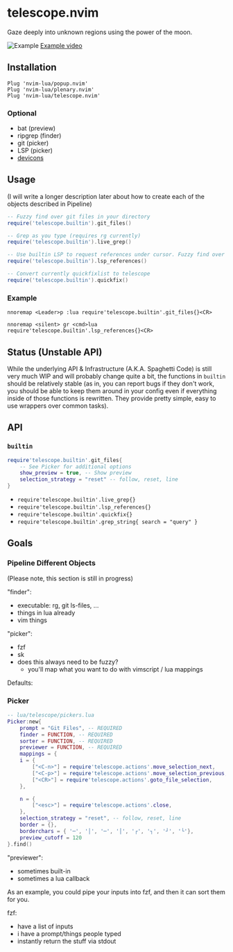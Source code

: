 # telescope.nvim

Gaze deeply into unknown regions using the power of the moon.

![Example](./media/simple_rg_v1.gif)
[Example video](https://www.youtube.com/watch?v=65AVwHZflsU)

## Installation

```vim
Plug 'nvim-lua/popup.nvim'
Plug 'nvim-lua/plenary.nvim'
Plug 'nvim-lua/telescope.nvim'
```

### Optional

- bat (preview)
- ripgrep (finder)
- git (picker)
- LSP (picker)
- [devicons](https://github.com/kyazdani42/nvim-web-devicons)

## Usage

(I will write a longer description later about how to create each of the objects described in Pipeline)

```lua
-- Fuzzy find over git files in your directory
require('telescope.builtin').git_files()

-- Grep as you type (requires rg currently)
require('telescope.builtin').live_grep()

-- Use builtin LSP to request references under cursor. Fuzzy find over results.
require('telescope.builtin').lsp_references()

-- Convert currently quickfixlist to telescope
require('telescope.builtin').quickfix()
```

### Example

```vimscript
nnoremap <Leader>p :lua require'telescope.builtin'.git_files{}<CR>
```

```vimscript
nnoremap <silent> gr <cmd>lua require'telescope.builtin'.lsp_references{}<CR>
```

## Status (Unstable API)

While the underlying API & Infrastructure (A.K.A. Spaghetti Code) is still very much WIP and
will probably change quite a bit, the functions in `builtin` should be relatively stable (as
in, you can report bugs if they don't work, you should be able to keep them around in your config
even if everything inside of those functions is rewritten. They provide pretty simple, easy to use
wrappers over common tasks).

## API

### `builtin`

```lua
require'telescope.builtin'.git_files{
	-- See Picker for additional options
	show_preview = true, -- Show preview
	selection_strategy = "reset" -- follow, reset, line
}
```

- `require'telescope.builtin'.live_grep{}`
- `require'telescope.builtin'.lsp_references{}`
- `require'telescope.builtin'.quickfix{}`
- `require'telescope.builtin'.grep_string{ search = "query" }`

## Goals

### Pipeline Different Objects

(Please note, this section is still in progress)

"finder":

- executable: rg, git ls-files, ...
- things in lua already
- vim things

"picker":

- fzf
- sk
- does this always need to be fuzzy?
  - you'll map what you want to do with vimscript / lua mappings

Defaults:

### Picker

```lua
-- lua/telescope/pickers.lua
Picker:new{
	prompt = "Git Files", -- REQUIRED
	finder = FUNCTION, -- REQUIRED
	sorter = FUNCTION, -- REQUIRED
	previewer = FUNCTION, -- REQUIRED
	mappings = {
	i = {
		["<C-n>"] = require'telescope.actions'.move_selection_next,
		["<C-p>"] = require'telescope.actions'.move_selection_previous,
		["<CR>"] = require'telescope.actions'.goto_file_selection,
	},

	n = {
		["<esc>"] = require'telescope.actions'.close,
	},
	selection_strategy = "reset", -- follow, reset, line
	border = {},
	borderchars = { '─', '│', '─', '│', '┌', '┐', '┘', '└'},
	preview_cutoff = 120
}.find()
```

"previewer":

- sometimes built-in
- sometimes a lua callback

As an example, you could pipe your inputs into fzf, and then it can sort them for you.

fzf:

- have a list of inputs
- i have a prompt/things people typed
- instantly return the stuff via stdout
